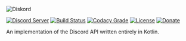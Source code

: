 ![Diskord](https://user-images.githubusercontent.com/12981608/40595532-0ad78f62-6203-11e8-9ef9-ff4c1cfe32bc.png) 

[![Discord Server](https://discordapp.com/api/guilds/450082907185479700/widget.png?style=shield)](https://discord.gg/27trEwn)
[![Build Status](https://travis-ci.org/serebit/diskord.svg?branch=master)](https://travis-ci.org/serebit/diskord)
[![Codacy Grade](https://api.codacy.com/project/badge/Grade/3b77ed4c3b844b56909b6e5084d43aa1)](https://www.codacy.com/app/serebit/diskord)
[![License](https://img.shields.io/github/license/serebit/diskord.svg)](https://github.com/serebit/diskord/tree/master/LICENSE.md)
[![Donate](https://img.shields.io/badge/Donate-PayPal-blue.svg)](https://paypal.me/gdeadshot)

An implementation of the Discord API written entirely in Kotlin.
